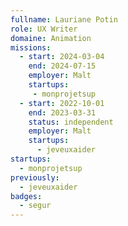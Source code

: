```yaml
---
fullname: Lauriane Potin
role: UX Writer
domaine: Animation
missions:
  - start: 2024-03-04
    end: 2024-07-15
    employer: Malt
    startups:
     - monprojetsup
  - start: 2022-10-01
    end: 2023-03-31
    status: independent
    employer: Malt
    startups:
      - jeveuxaider
startups:
  - monprojetsup
previously: 
  - jeveuxaider
badges:
  - segur
---
```

